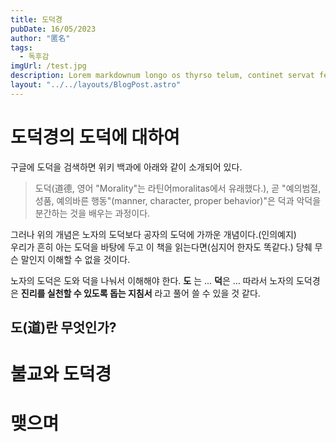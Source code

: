 ```yaml
---
title: 도덕경
pubDate: 16/05/2023
author: "匿名"
tags:
  - 독후감
imgUrl: /test.jpg
description: Lorem markdownum longo os thyrso telum, continet servat fetus nymphae, vox nocte sedesque, decimo. Omnia esse, quam sive; conplevit illis indestrictus admovit dedit sub quod protectus, impedit non.
layout: "../../layouts/BlogPost.astro"
---
```


# 도덕경의 도덕에 대하여

구글에 도덕을 검색하면 위키 백과에 아래와 같이 소개되어 있다.

> 도덕(道德, 영어 "Morality"는 라틴어moralitas에서 유래했다.), 곧 "예의범절, 성품, 예의바른 행동"(manner, character, proper behavior)"은 덕과 악덕을 분간하는 것을 배우는 과정이다.

그러나 위의 개념은 노자의 도덕보다 공자의 도덕에 가까운 개념이다.(인의예지)  
우리가 흔히 아는 도덕을 바탕에 두고 이 책을 읽는다면(심지어 한자도 똑같다.) 당췌 무슨 말인지 이해할 수 없을 것이다.

노자의 도덕은 도와 덕을 나눠서 이해해야 한다.
**도** 는 ...
**덕**은 ...
따라서 노자의 도덕경은 **진리를 실천할 수 있도록 돕는 지침서** 라고 풀어 쓸 수 있을 것 같다.

## 도(道)란 무엇인가?

# 불교와 도덕경

# 맺으며
